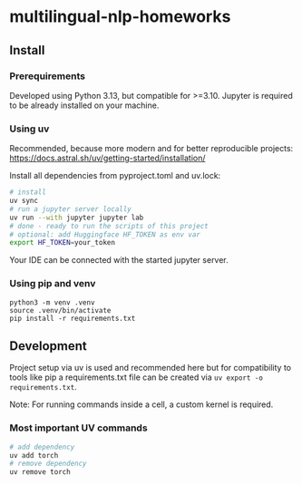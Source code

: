 # multilingual-nlp-homeworks

## Install

### Prerequirements
Developed using Python 3.13, but compatible for >=3.10.
Jupyter is required to be already installed on your machine.

### Using uv
Recommended, because more modern and for better reproducible projects: 
https://docs.astral.sh/uv/getting-started/installation/

Install all dependencies from pyproject.toml and uv.lock:
```bash
# install
uv sync
# run a jupyter server locally
uv run --with jupyter jupyter lab
# done - ready to run the scripts of this project
# optional: add Huggingface HF_TOKEN as env var
export HF_TOKEN=your_token
```
Your IDE can be connected with the started jupyter server.

### Using pip and venv
```
python3 -m venv .venv
source .venv/bin/activate
pip install -r requirements.txt
```

## Development
Project setup via uv is used and recommended here but for compatibility to tools like pip a requirements.txt file
can be created via `uv export -o requirements.txt`.

Note: For running commands inside a cell, a custom kernel is required.

### Most important UV commands

```bash
# add dependency
uv add torch
# remove dependency
uv remove torch
```
